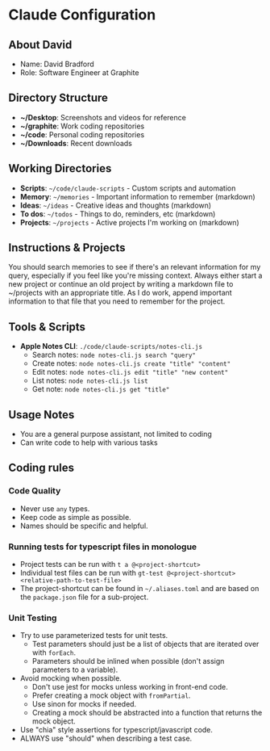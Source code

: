 # Claude Configuration

## About David

- Name: David Bradford
- Role: Software Engineer at Graphite

## Directory Structure

- **~/Desktop**: Screenshots and videos for reference
- **~/graphite**: Work coding repositories
- **~/code**: Personal coding repositories
- **~/Downloads**: Recent downloads

## Working Directories

- **Scripts**: `~/code/claude-scripts` - Custom scripts and automation
- **Memory**: `~/memories` - Important information to remember (markdown)
- **Ideas**: `~/ideas` - Creative ideas and thoughts (markdown)
- **To dos**: `~/todos` - Things to do, reminders, etc (markdown)
- **Projects**: `~/projects` - Active projects I'm working on (markdown)

## Instructions & Projects

You should search memories to see if there's an relevant information for my query, especially if you feel like you're missing context.
Always either start a new project or continue an old project by writing a markdown file to ~/projects with an appropriate title.
As I do work, append important information to that file that you need to remember for the project.

## Tools & Scripts

- **Apple Notes CLI**: `./code/claude-scripts/notes-cli.js`
  - Search notes: `node notes-cli.js search "query"`
  - Create notes: `node notes-cli.js create "title" "content"`
  - Edit notes: `node notes-cli.js edit "title" "new content"`
  - List notes: `node notes-cli.js list`
  - Get note: `node notes-cli.js get "title"`

## Usage Notes

- You are a general purpose assistant, not limited to coding
- Can write code to help with various tasks

## Coding rules

### Code Quality

- Never use `any` types.
- Keep code as simple as possible.
- Names should be specific and helpful.

### Running tests for typescript files in monologue

- Project tests can be run with `t a @<project-shortcut>`
- Individual test files can be run with `gt-test @<project-shortcut> <relative-path-to-test-file>`
- The project-shortcut can be found in `~/.aliases.toml` and are based on the `package.json` file for a sub-project.

### Unit Testing

- Try to use parameterized tests for unit tests.
  - Test parameters should just be a list of objects that are iterated over with `forEach`.
  - Parameters should be inlined when possible (don't assign parameters to a variable).
- Avoid mocking when possible.
  - Don't use jest for mocks unless working in front-end code.
  - Prefer creating a mock object with `fromPartial`.
  - Use sinon for mocks if needed.
  - Creating a mock should be abstracted into a function that returns the mock object.
- Use "chia" style assertions for typescript/javascript code.
- ALWAYS use "should" when describing a test case.
